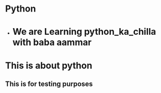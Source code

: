 # Python
* # We are Learning python_ka_chilla with baba aammar
# This is about python
## This is for testing purposes
